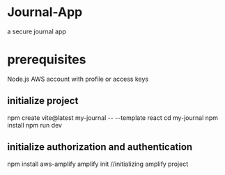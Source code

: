 # Journal-App
a secure journal app
 # prerequisites
 Node.js
 AWS account with profile or access keys
 ## initialize project
 npm create vite@latest my-journal -- --template react
 cd my-journal
 npm install 
 npm run dev

 ## initialize authorization and authentication
npm install aws-amplify
amplify init //initializing amplify project

